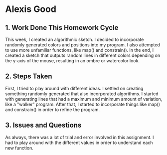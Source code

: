 # Alexis Good
  ## 1. Work Done This Homework Cycle
  This week, I created an algorithmic sketch. I decided to incorporate randomly generated colors and positions into my program. I also attempted to use more unfamiliar functions, like map() and constrain(). In the end, I created a sketch that outputs random lines in different colors depending on the y-axis of the mouse, resulting in an ombre or watercolor look.
  ## 2. Steps Taken
  First, I tried to play around with different ideas. I settled on creating something randomly generated that also incorporated algorithms. I started with generating lines that had a maximum and minimum amount of variation, like a "walker" program. After that, I started to incorporate things like map() and constrain() in order to refine the program.
 ## 3. Issues and Questions
 As always, there was a lot of trial and error involved in this assignment. I had to play around with the different values in order to understand each new function. 

